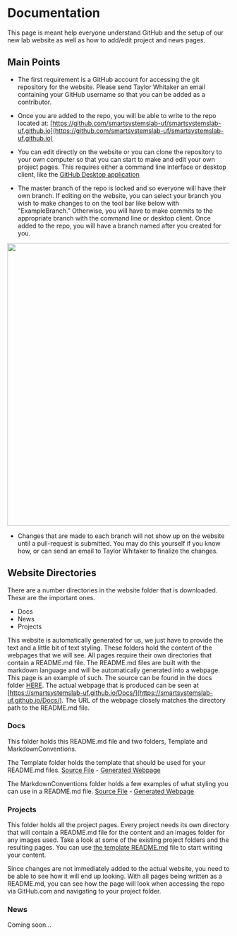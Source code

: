 # Documentation

This page is meant help everyone understand GitHub and the setup of our new lab website as well as how to add/edit project and news pages.

## Main Points

- The first requirement is a GitHub account for accessing the git repository for the website. Please send Taylor Whitaker an email containing your GitHub username so that you can be added as a contributor.

- Once you are added to the repo, you will be able to write to the repo located at: [https://github.com/smartsystemslab-uf/smartsystemslab-uf.github.io](https://github.com/smartsystemslab-uf/smartsystemslab-uf.github.io)

- You can edit directly on the website or you can clone the repository to your own computer so that you can start to make and edit your own project pages. This requires either a command line interface or desktop client, like the [GitHub Desktop application](https://desktop.github.com)

- The master branch of the repo is locked and so everyone will have their own branch. If editing on the website, you can select your branch you wish to make changes to on the tool bar like below with "ExampleBranch." Otherwise, you will have to make commits to the appropriate branch with the command line or desktop client. Once added to the repo, you will have a branch named after you created for you.

<p align="center"> <img width="640" src="https://github.com/smartsystemslab-uf/smartsystemslab-uf.github.io/blob/master/Docs/ChangingBranchesWithOnlineEditor.png?raw=True"/> </p>

- Changes that are made to each branch will not show up on the website until a pull-request is submitted. You may do this yourself if you know how, or can send an email to Taylor Whitaker to finalize the changes.


## Website Directories

There are a number directories in the website folder that is downloaded. These are the important ones.

- Docs
- News
- Projects

This website is automatically generated for us, we just have to provide the text and a little bit of text styling. These folders hold the content of the webpages that we will see. All pages require their own directories that contain a README.md file. The README.md files are built with the markdown language and will be automatically generated into a webpage. This page is an example of such. The source can be found in the docs folder [HERE](https://github.com/smartsystemslab-uf/smartsystemslab-uf.github.io/blob/master/Docs/). The actual webpage that is produced can be seen at [https://smartsystemslab-uf.github.io/Docs/](https://smartsystemslab-uf.github.io/Docs/). The URL of the webpage closely matches the directory path to the README.md file.


### Docs

This folder holds this README.md file and two folders, Template and MarkdownConventions.

The Template folder holds the template that should be used for your README.md files. [Source File](https://github.com/smartsystemslab-uf/smartsystemslab-uf.github.io/blob/master/Docs/Template/README.md) - [Generated Webpage](https://smartsystemslab-uf.github.io/Docs/Template/)

The MarkdownConventions folder holds a few examples of what styling you can use in a README.md file. [Source File](https://github.com/smartsystemslab-uf/smartsystemslab-uf.github.io/blob/master/Docs/MarkdownConventions/README.md) - [Generated Webpage](https://smartsystemslab-uf.github.io/Docs/MarkdownConventions/)


### Projects

This folder holds all the project pages. Every project needs its own directory that will contain a README.md file for the content and an images folder for any images used. Take a look at some of the existing project folders and the resulting pages. You can use [the template README.md](https://github.com/smartsystemslab-uf/smartsystemslab-uf.github.io/tree/master/Docs/Template) file to start writing your content.

Since changes are not immediately added to the actual website, you need to be able to see how it will end up looking. With all pages being written as a README.md, you can see how the page will look when accessing the repo via GitHub.com and navigating to your project folder.


### News

Coming soon...
